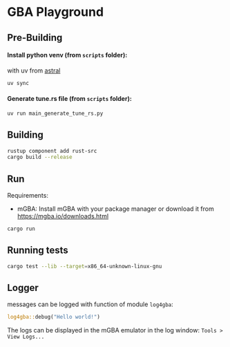# GBA Playground

## Pre-Building

#### Install python venv (from `scripts` folder):
with uv from [astral](https://docs.astral.sh/uv/#__tabbed_1_1)
```bash
uv sync
```

#### Generate tune.rs file (from `scripts` folder):
```bash
uv run main_generate_tune_rs.py
```
## Building

```bash
rustup component add rust-src
cargo build --release
```

## Run

Requirements:
 - mGBA: Install mGBA with your package manager or download it from https://mgba.io/downloads.html

``` bash
cargo run
```
## Running tests

```bash
cargo test --lib --target=x86_64-unknown-linux-gnu
```

## Logger
messages can be logged with function of module `log4gba`:
```rust
log4gba::debug("Hello world!")
```

The logs can be displayed in the mGBA emulator in the log window: `Tools > View Logs...`
